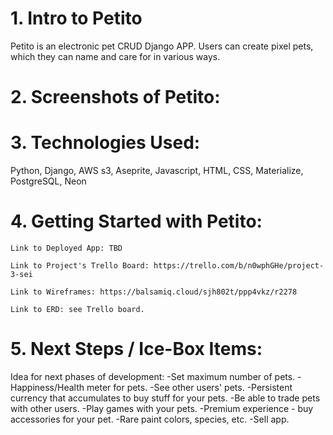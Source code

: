 # 1. Intro to Petito
Petito is an electronic pet CRUD Django APP. Users can create pixel pets, which they can name and care for in various ways. 

# 2. Screenshots of Petito: 

# 3. Technologies Used: 
Python, Django, AWS s3, Aseprite, Javascript, HTML, CSS, Materialize, PostgreSQL, Neon

# 4. Getting Started with Petito: 

    Link to Deployed App: TBD

    Link to Project's Trello Board: https://trello.com/b/n0wphGHe/project-3-sei

    Link to Wireframes: https://balsamiq.cloud/sjh802t/ppp4vkz/r2278

    Link to ERD: see Trello board.

# 5. Next Steps / Ice-Box Items: 

Idea for next phases of development:
-Set maximum number of pets. 
-Happiness/Health meter for pets. 
-See other users' pets. 
-Persistent currency that accumulates to buy stuff for your pets.
-Be able to trade pets with other users. 
-Play games with your pets. 
-Premium experience - buy accessories for your pet.
-Rare paint colors, species, etc.
-Sell app. 



